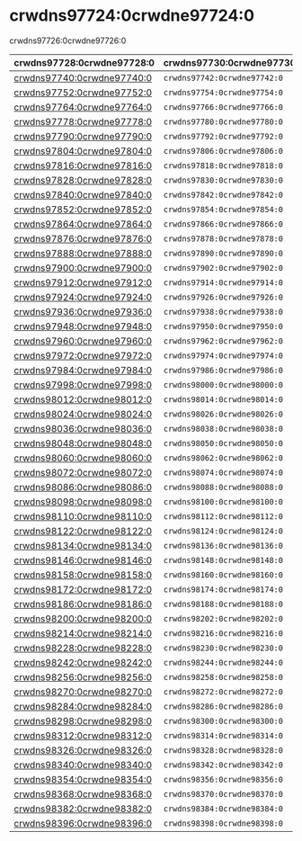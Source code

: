 # crwdns97724:0crwdne97724:0

<p class="description">crwdns97726:0crwdne97726:0</p>

| crwdns97728:0crwdne97728:0                               | crwdns97730:0crwdne97730:0   | crwdns97732:0crwdne97732:0                                                     | crwdns97734:0crwdne97734:0   | crwdns97736:0crwdne97736:0                                 |
|:-------------------------------------------------------- |:---------------------------- |:------------------------------------------------------------------------------ |:---------------------------- |:---------------------------------------------------------- |
| [crwdns97740:0crwdne97740:0](crwdns97738:0crwdne97738:0) | `crwdns97742:0crwdne97742:0` | `crwdns97744:0crwdne97744:0`                                                   | `crwdns97746:0crwdne97746:0` | `crwdns97748:0crwdne97748:0`                               |
| [crwdns97752:0crwdne97752:0](crwdns97750:0crwdne97750:0) | `crwdns97754:0crwdne97754:0` | `crwdns97756:0crwdne97756:0`                                                   | `crwdns97758:0crwdne97758:0` | `crwdns97760:0crwdne97760:0`                               |
| [crwdns97764:0crwdne97764:0](crwdns97762:0crwdne97762:0) | `crwdns97766:0crwdne97766:0` | `crwdns97768:0crwdne97768:0`                                                   | `crwdns97770:0crwdne97770:0` | [`crwdns97774:0crwdne97774:0`](crwdns97772:0crwdne97772:0) |
| [crwdns97778:0crwdne97778:0](crwdns97776:0crwdne97776:0) | `crwdns97780:0crwdne97780:0` | `crwdns97782:0crwdne97782:0`                                                   | `crwdns97784:0crwdne97784:0` | `crwdns97786:0crwdne97786:0`                               |
| [crwdns97790:0crwdne97790:0](crwdns97788:0crwdne97788:0) | `crwdns97792:0crwdne97792:0` | `crwdns97794:0crwdne97794:0`                                                   | `crwdns97796:0crwdne97796:0` | [`crwdns97800:0crwdne97800:0`](crwdns97798:0crwdne97798:0) |
| [crwdns97804:0crwdne97804:0](crwdns97802:0crwdne97802:0) | `crwdns97806:0crwdne97806:0` | `crwdns97808:0crwdne97808:0`                                                   | `crwdns97810:0crwdne97810:0` | `crwdns97812:0crwdne97812:0`                               |
| [crwdns97816:0crwdne97816:0](crwdns97814:0crwdne97814:0) | `crwdns97818:0crwdne97818:0` | `crwdns97820:0crwdne97820:0`                                                   | `crwdns97822:0crwdne97822:0` | `crwdns97824:0crwdne97824:0`                               |
| [crwdns97828:0crwdne97828:0](crwdns97826:0crwdne97826:0) | `crwdns97830:0crwdne97830:0` | `crwdns97832:0crwdne97832:0`                                                   | `crwdns97834:0crwdne97834:0` | `crwdns97836:0crwdne97836:0`                               |
| [crwdns97840:0crwdne97840:0](crwdns97838:0crwdne97838:0) | `crwdns97842:0crwdne97842:0` | `crwdns97844:0crwdne97844:0`                                                   | `crwdns97846:0crwdne97846:0` | crwdns97848:0crwdne97848:0                                 |
| [crwdns97852:0crwdne97852:0](crwdns97850:0crwdne97850:0) | `crwdns97854:0crwdne97854:0` | `crwdns97856:0crwdne97856:0`                                                   | `crwdns97858:0crwdne97858:0` | crwdns97860:0crwdne97860:0                                 |
| [crwdns97864:0crwdne97864:0](crwdns97862:0crwdne97862:0) | `crwdns97866:0crwdne97866:0` | `crwdns97868:0crwdne97868:0`                                                   | `crwdns97870:0crwdne97870:0` | crwdns97872:0crwdne97872:0                                 |
| [crwdns97876:0crwdne97876:0](crwdns97874:0crwdne97874:0) | `crwdns97878:0crwdne97878:0` | `crwdns97880:0crwdne97880:0`                                                   | `crwdns97882:0crwdne97882:0` | crwdns97884:0crwdne97884:0                                 |
| [crwdns97888:0crwdne97888:0](crwdns97886:0crwdne97886:0) | `crwdns97890:0crwdne97890:0` | `crwdns97892:0crwdne97892:0`                                                   | `crwdns97894:0crwdne97894:0` | crwdns97896:0crwdne97896:0                                 |
| [crwdns97900:0crwdne97900:0](crwdns97898:0crwdne97898:0) | `crwdns97902:0crwdne97902:0` | `crwdns97904:0crwdne97904:0`                                                   | `crwdns97906:0crwdne97906:0` | crwdns97908:0crwdne97908:0                                 |
| [crwdns97912:0crwdne97912:0](crwdns97910:0crwdne97910:0) | `crwdns97914:0crwdne97914:0` | `crwdns97916:0crwdne97916:0`                                                   | `crwdns97918:0crwdne97918:0` | crwdns97920:0crwdne97920:0                                 |
| [crwdns97924:0crwdne97924:0](crwdns97922:0crwdne97922:0) | `crwdns97926:0crwdne97926:0` | `crwdns97928:0crwdne97928:0`                                                   | `crwdns97930:0crwdne97930:0` | crwdns97932:0crwdne97932:0                                 |
| [crwdns97936:0crwdne97936:0](crwdns97934:0crwdne97934:0) | `crwdns97938:0crwdne97938:0` | `crwdns97940:0crwdne97940:0`                                                   | `crwdns97942:0crwdne97942:0` | crwdns97944:0crwdne97944:0                                 |
| [crwdns97948:0crwdne97948:0](crwdns97946:0crwdne97946:0) | `crwdns97950:0crwdne97950:0` | `crwdns97952:0crwdne97952:0`                                                   | `crwdns97954:0crwdne97954:0` | crwdns97956:0crwdne97956:0                                 |
| [crwdns97960:0crwdne97960:0](crwdns97958:0crwdne97958:0) | `crwdns97962:0crwdne97962:0` | `crwdns97964:0crwdne97964:0`                                                   | `crwdns97966:0crwdne97966:0` | crwdns97968:0crwdne97968:0                                 |
| [crwdns97972:0crwdne97972:0](crwdns97970:0crwdne97970:0) | `crwdns97974:0crwdne97974:0` | `crwdns97976:0crwdne97976:0`                                                   | `crwdns97978:0crwdne97978:0` | crwdns97980:0crwdne97980:0                                 |
| [crwdns97984:0crwdne97984:0](crwdns97982:0crwdne97982:0) | `crwdns97986:0crwdne97986:0` | `crwdns97988:0crwdne97988:0`                                                   | `crwdns97990:0crwdne97990:0` | [`crwdns97994:0crwdne97994:0`](crwdns97992:0crwdne97992:0) |
| [crwdns97998:0crwdne97998:0](crwdns97996:0crwdne97996:0) | `crwdns98000:0crwdne98000:0` | `crwdns98002:0crwdne98002:0`                                                   | `crwdns98004:0crwdne98004:0` | [`crwdns98008:0crwdne98008:0`](crwdns98006:0crwdne98006:0) |
| [crwdns98012:0crwdne98012:0](crwdns98010:0crwdne98010:0) | `crwdns98014:0crwdne98014:0` | `crwdns98016:0crwdne98016:0`                                                   | `crwdns98018:0crwdne98018:0` | crwdns98020:0crwdne98020:0                                 |
| [crwdns98024:0crwdne98024:0](crwdns98022:0crwdne98022:0) | `crwdns98026:0crwdne98026:0` | `crwdns98028:0crwdne98028:0`                                                   | `crwdns98030:0crwdne98030:0` | crwdns98032:0crwdne98032:0                                 |
| [crwdns98036:0crwdne98036:0](crwdns98034:0crwdne98034:0) | `crwdns98038:0crwdne98038:0` | `crwdns98040:0crwdne98040:0`                                                   | `crwdns98042:0crwdne98042:0` | crwdns98044:0crwdne98044:0                                 |
| [crwdns98048:0crwdne98048:0](crwdns98046:0crwdne98046:0) | `crwdns98050:0crwdne98050:0` | `crwdns98052:0crwdne98052:0`                                                   | `crwdns98054:0crwdne98054:0` | crwdns98056:0crwdne98056:0                                 |
| [crwdns98060:0crwdne98060:0](crwdns98058:0crwdne98058:0) | `crwdns98062:0crwdne98062:0` | `crwdns98064:0crwdne98064:0`                                                   | `crwdns98066:0crwdne98066:0` | crwdns98068:0crwdne98068:0                                 |
| [crwdns98072:0crwdne98072:0](crwdns98070:0crwdne98070:0) | `crwdns98074:0crwdne98074:0` | `crwdns98076:0crwdne98076:0`                                                   | `crwdns98078:0crwdne98078:0` | [`crwdns98082:0crwdne98082:0`](crwdns98080:0crwdne98080:0) |
| [crwdns98086:0crwdne98086:0](crwdns98084:0crwdne98084:0) | `crwdns98088:0crwdne98088:0` | `crwdns98090:0crwdne98090:0`                                                   | `crwdns98092:0crwdne98092:0` | crwdns98094:0crwdne98094:0                                 |
| [crwdns98098:0crwdne98098:0](crwdns98096:0crwdne98096:0) | `crwdns98100:0crwdne98100:0` | `crwdns98102:0crwdne98102:0`                                                   | `crwdns98104:0crwdne98104:0` | crwdns98106:0crwdne98106:0                                 |
| [crwdns98110:0crwdne98110:0](crwdns98108:0crwdne98108:0) | `crwdns98112:0crwdne98112:0` | `crwdns98114:0crwdne98114:0`                                                   | `crwdns98116:0crwdne98116:0` | crwdns98118:0crwdne98118:0                                 |
| [crwdns98122:0crwdne98122:0](crwdns98120:0crwdne98120:0) | `crwdns98124:0crwdne98124:0` | `crwdns98126:0crwdne98126:0`                                                   | `crwdns98128:0crwdne98128:0` | crwdns98130:0crwdne98130:0                                 |
| [crwdns98134:0crwdne98134:0](crwdns98132:0crwdne98132:0) | `crwdns98136:0crwdne98136:0` | `crwdns98138:0crwdne98138:0`                                                   | `crwdns98140:0crwdne98140:0` | crwdns98142:0crwdne98142:0                                 |
| [crwdns98146:0crwdne98146:0](crwdns98144:0crwdne98144:0) | `crwdns98148:0crwdne98148:0` | `crwdns98150:0crwdne98150:0`                                                   | `crwdns98152:0crwdne98152:0` | crwdns98154:0crwdne98154:0                                 |
| [crwdns98158:0crwdne98158:0](crwdns98156:0crwdne98156:0) | `crwdns98160:0crwdne98160:0` | `dns98162:0crwdne98162:0ask_5d7380c86b6080.45132922crwdns98162:0crwdne98162:0` | `crwdns98164:0crwdne98164:0` | [`crwdns98168:0crwdne98168:0`](crwdns98166:0crwdne98166:0) |
| [crwdns98172:0crwdne98172:0](crwdns98170:0crwdne98170:0) | `crwdns98174:0crwdne98174:0` | `crwdns98176:0crwdne98176:0`                                                   | `crwdns98178:0crwdne98178:0` | [`crwdns98182:0crwdne98182:0`](crwdns98180:0crwdne98180:0) |
| [crwdns98186:0crwdne98186:0](crwdns98184:0crwdne98184:0) | `crwdns98188:0crwdne98188:0` | `crwdns98190:0crwdne98190:0`                                                   | `crwdns98192:0crwdne98192:0` | [`crwdns98196:0crwdne98196:0`](crwdns98194:0crwdne98194:0) |
| [crwdns98200:0crwdne98200:0](crwdns98198:0crwdne98198:0) | `crwdns98202:0crwdne98202:0` | `crwdns98204:0crwdne98204:0`                                                   | `crwdns98206:0crwdne98206:0` | [`crwdns98210:0crwdne98210:0`](crwdns98208:0crwdne98208:0) |
| [crwdns98214:0crwdne98214:0](crwdns98212:0crwdne98212:0) | `crwdns98216:0crwdne98216:0` | `crwdns98218:0crwdne98218:0`                                                   | `crwdns98220:0crwdne98220:0` | [`crwdns98224:0crwdne98224:0`](crwdns98222:0crwdne98222:0) |
| [crwdns98228:0crwdne98228:0](crwdns98226:0crwdne98226:0) | `crwdns98230:0crwdne98230:0` | `crwdns98232:0crwdne98232:0`                                                   | crwdns98234:0crwdne98234:0   | [`crwdns98238:0crwdne98238:0`](crwdns98236:0crwdne98236:0) |
| [crwdns98242:0crwdne98242:0](crwdns98240:0crwdne98240:0) | `crwdns98244:0crwdne98244:0` | `crwdns98246:0crwdne98246:0`                                                   | crwdns98248:0crwdne98248:0   | [`crwdns98252:0crwdne98252:0`](crwdns98250:0crwdne98250:0) |
| [crwdns98256:0crwdne98256:0](crwdns98254:0crwdne98254:0) | `crwdns98258:0crwdne98258:0` | `k_5d7380c879c969.93601751crwdns98260:0crwdne98260:0`                          | `crwdns98262:0crwdne98262:0` | [`crwdns98266:0crwdne98266:0`](crwdns98264:0crwdne98264:0) |
| [crwdns98270:0crwdne98270:0](crwdns98268:0crwdne98268:0) | `crwdns98272:0crwdne98272:0` | `crwdns98274:0crwdne98274:0`                                                   | `crwdns98276:0crwdne98276:0` | [`crwdns98280:0crwdne98280:0`](crwdns98278:0crwdne98278:0) |
| [crwdns98284:0crwdne98284:0](crwdns98282:0crwdne98282:0) | `crwdns98286:0crwdne98286:0` | `crwdns98288:0crwdne98288:0`                                                   | `crwdns98290:0crwdne98290:0` | [`crwdns98294:0crwdne98294:0`](crwdns98292:0crwdne98292:0) |
| [crwdns98298:0crwdne98298:0](crwdns98296:0crwdne98296:0) | `crwdns98300:0crwdne98300:0` | `crwdns98302:0crwdne98302:0`                                                   | `crwdns98304:0crwdne98304:0` | [`crwdns98308:0crwdne98308:0`](crwdns98306:0crwdne98306:0) |
| [crwdns98312:0crwdne98312:0](crwdns98310:0crwdne98310:0) | `crwdns98314:0crwdne98314:0` | `crwdns98316:0crwdne98316:0`                                                   | `crwdns98318:0crwdne98318:0` | [`crwdns98322:0crwdne98322:0`](crwdns98320:0crwdne98320:0) |
| [crwdns98326:0crwdne98326:0](crwdns98324:0crwdne98324:0) | `crwdns98328:0crwdne98328:0` | `crwdns98330:0crwdne98330:0`                                                   | crwdns98332:0crwdne98332:0   | [`crwdns98336:0crwdne98336:0`](crwdns98334:0crwdne98334:0) |
| [crwdns98340:0crwdne98340:0](crwdns98338:0crwdne98338:0) | `crwdns98342:0crwdne98342:0` | `crwdns98344:0crwdne98344:0`                                                   | crwdns98346:0crwdne98346:0   | [`crwdns98350:0crwdne98350:0`](crwdns98348:0crwdne98348:0) |
| [crwdns98354:0crwdne98354:0](crwdns98352:0crwdne98352:0) | `crwdns98356:0crwdne98356:0` | `crwdns98358:0crwdne98358:0`                                                   | `crwdns98360:0crwdne98360:0` | [`crwdns98364:0crwdne98364:0`](crwdns98362:0crwdne98362:0) |
| [crwdns98368:0crwdne98368:0](crwdns98366:0crwdne98366:0) | `crwdns98370:0crwdne98370:0` | `crwdns98372:0crwdne98372:0`                                                   | `crwdns98374:0crwdne98374:0` | [`crwdns98378:0crwdne98378:0`](crwdns98376:0crwdne98376:0) |
| [crwdns98382:0crwdne98382:0](crwdns98380:0crwdne98380:0) | `crwdns98384:0crwdne98384:0` | `crwdns98386:0crwdne98386:0`                                                   | `crwdns98388:0crwdne98388:0` | [`crwdns98392:0crwdne98392:0`](crwdns98390:0crwdne98390:0) |
| [crwdns98396:0crwdne98396:0](crwdns98394:0crwdne98394:0) | `crwdns98398:0crwdne98398:0` | `crwdns98400:0crwdne98400:0`                                                   | `crwdns98402:0crwdne98402:0` | crwdns98404:0crwdne98404:0                                 |